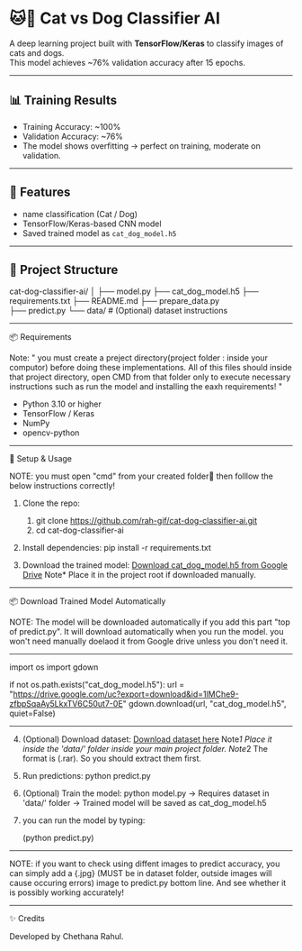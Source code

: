 # 🐱🐶 Cat vs Dog Classifier AI

A deep learning project built with **TensorFlow/Keras** to classify images of cats and dogs.  
This model achieves ~76% validation accuracy after 15 epochs.

---

## 📊 Training Results
- Training Accuracy: ~100%
- Validation Accuracy: ~76%
- The model shows overfitting → perfect on training, moderate on validation.

---

## 🚀 Features
- name classification (Cat / Dog)
- TensorFlow/Keras-based CNN model
- Saved trained model as `cat_dog_model.h5`

-------------------------------------------------------

## 📂 Project Structure
cat-dog-classifier-ai/
│
├── model.py 
├── cat_dog_model.h5 
├── requirements.txt 
├── README.md
├── prepare_data.py  
├── predict.py 
└── data/ # (Optional) dataset instructions

------------------------------------------------------



📦 Requirements

Note: " you must create a preject directory(project folder : inside your computor) before doing these implementations. All of this files should inside that project directory, open CMD from that folder only to execute necessary instructions such as run the model and installing the eaxh requirements! "




- Python 3.10 or higher
- TensorFlow / Keras
- NumPy
- opencv-python

-------------------------------------------------------

📂 Setup & Usage

NOTE: you must open "cmd" from your created folder📂 then folllow the below instructions correctly!

1. Clone the repo:
   1)  git clone https://github.com/rah-gif/cat-dog-classifier-ai.git
   2)  cd cat-dog-classifier-ai

2. Install dependencies:
   pip install -r requirements.txt

3. Download the trained model:
   [Download cat_dog_model.h5 from Google Drive](https://drive.google.com/file/d/1lMChe9-zfbpSqaAy5LkxTV6C50ut7-0E/view?usp=sharing)
   Note* Place it in the project root if downloaded manually.



----------------------------------------------------------------------------------------------

📦 Download Trained Model Automatically

NOTE: The model will be downloaded automatically if you add this part "top of predict.py". It will download automatically when you run the model. you won't need manually doelaod it from Google drive unless you don't need it.

----------------------------------------------------------------------------------------------

import os
import gdown

if not os.path.exists("cat_dog_model.h5"):
    url = "https://drive.google.com/uc?export=download&id=1lMChe9-zfbpSqaAy5LkxTV6C50ut7-0E"
    gdown.download(url, "cat_dog_model.h5", quiet=False)
    
---------------------------------------------------------------------------------------------

4. (Optional) Download dataset:
   [Download dataset here](https://drive.google.com/file/d/1XIOxg9yHCjsQaDilyae_XJ2ZtKxGhF_w/view?usp=sharing)
   Note*1 Place it inside the 'data/' folder inside your main project folder.
   Note*2 The format is (.rar). So you should extract them first.

5. Run predictions:
   python predict.py

6. (Optional) Train the model:
   python model.py
   → Requires dataset in 'data/' folder
   → Trained model will be saved as cat_dog_model.h5

7. you can run the model by typing:

      (python predict.py)


---------------------------------------------------------------------------------------------
      
NOTE: if you want to check using diffent images to predict accuracy, you can simply add a {.jpg}  (MUST be in dataset folder, outside images will cause occuring errors) image to predict.py bottom line.  And see whether it is possibly working accurately!

--------------------------------------------------------------------------------------------

✨ Credits

Developed by Chethana Rahul.

